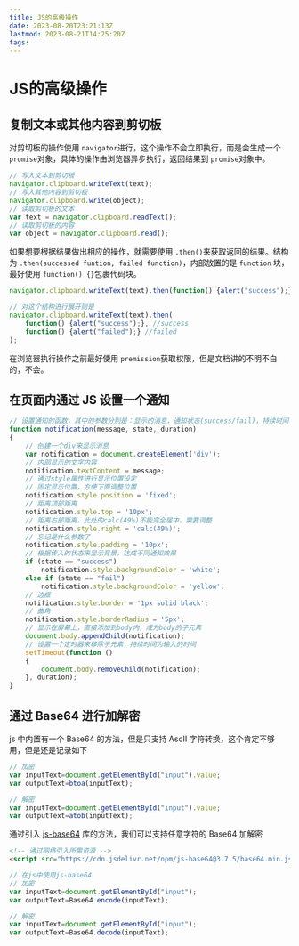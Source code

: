 ```yaml
---
title: JS的高级操作
date: 2023-08-20T23:21:13Z
lastmod: 2023-08-21T14:25:20Z
tags:
---
```


# JS的高级操作

## 复制文本或其他内容到剪切板

对剪切板的操作使用 `navigator` ​进行，这个操作不会立即执行，而是会生成一个 `promise` ​对象，具体的操作由浏览器异步执行，返回结果到 `promise` ​对象中。

```js
// 写入文本到剪切板
navigator.clipboard.writeText(text);
// 写入其他内容到剪切板
navigator.clipboard.write(object);
// 读取剪切板的文本
var text = navigator.clipboard.readText();
// 读取剪切板的内容
var object = navigator.clipboard.read();
```

如果想要根据结果做出相应的操作，就需要使用 `.then()` ​来获取返回的结果。结构为 `.then(successed funtion, failed function)`​，内部放置的是 `function` ​块，最好使用 `function() {}` ​包裹代码块。

```js
navigator.clipboard.writeText(text).then(function() {alert("success");}, function() {alert("failed");});

// 对这个结构进行展开则是
navigator.clipboard.writeText(text).then(
    function() {alert("success");}, //success
    function() {alert("failed");} //failed
);
```

在浏览器执行操作之前最好使用 `premission` ​获取权限，但是文档讲的不明不白的，不会。

## 在页面内通过 JS 设置一个通知

```js
// 设置通知的函数，其中的参数分别是：显示的消息，通知状态(success/fail)，持续时间(ms)
function notification(message, state, duration)
{
    // 创建一个div来显示消息
    var notification = document.createElement('div');
    // 内部显示的文字内容
    notification.textContent = message;
    // 通过style属性进行显示位置设定
    // 固定显示位置，方便下面调整位置
    notification.style.position = 'fixed';
    // 距离顶部距离
    notification.style.top = '10px';
    // 距离右部距离，此处的calc(49%)不能完全居中，需要调整
    notification.style.right = 'calc(49%)';
    // 忘记是什么参数了
    notification.style.padding = '10px';
    // 根据传入的状态来显示背景，达成不同通知效果
    if (state == "success")
        notification.style.backgroundColor = 'white';
    else if (state == "fail")
        notification.style.backgroundColor = 'yellow';
    // 边框
    notification.style.border = '1px solid black';
    // 曲角
    notification.style.borderRadius = '5px';
    // 显示在屏幕上，直接添加到body内，成为body的子元素
    document.body.appendChild(notification);
    // 设置一个定时器来移除子元素，持续时间为输入的时间
    setTimeout(function ()
    {
        document.body.removeChild(notification);
    }, duration);
}
```

## 通过 Base64 进行加解密

js 中内置有一个 Base64 的方法，但是只支持 AscII 字符转换，这个肯定不够用，但是还是记录如下

```js
// 加密
var inputText=document.getElementById("input").value;
var outputText=btoa(inputText);

// 解密
var inputText=document.getElementById("input").value;
var outputText=atob(inputText);
```

通过引入 [js-base64](https://www.npmjs.com/package/js-base64) 库的方法，我们可以支持任意字符的 Base64 加解密

```html
<!-- 通过网络引入所需资源 -->
<script src="https://cdn.jsdelivr.net/npm/js-base64@3.7.5/base64.min.js"></script>
```

```js
// 在js中使用js-base64
// 加密
var inputText=document.getElementById("input");
var outputText=Base64.encode(inputText);

// 解密
var inputText=document.getElementById("input");
var outputText=Base64.decode(inputText);
```

